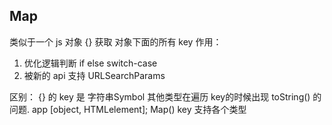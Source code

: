 ##  Map
类似于一个 js 对象 {}
获取 对象下面的所有 key
作用：
1. 优化逻辑判断
if  else  switch-case
2. 被新的 api 支持  URLSearchParams


区别：
{} 的 key 是 字符串Symbol 其他类型在遍历 key的时候出现 toString() 的问题.
app [object, HTMLelement];
Map()  key 支持各个类型


